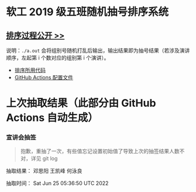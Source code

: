 # 软工 2019 级五班随机抽号排序系统

## [排序过程公开 >>](https://github.com/bobby285271/stuselect/actions)

说明：`./a.out` 会将组别号随机打乱后输出，输出结果即为抽号结果（若涉及演讲顺序，左起第 i 个数对应的组别第 i 个演讲）。

* [排序所用代码](class5.cpp)
* [GitHub Actions 配置文件](.github/workflows/update.yml)

# 上次抽取结果（此部分由 GitHub Actions 自动生成）

### 宣讲会抽签

> 抱歉，重抽了一次，有些值忘记设置初始值了导致上次的抽签结果人数不对，详见 git log

抽取结果： 邓思阳 王凯峰 何泳良 

抽取时间：
Sat Jun 25 05:36:50 UTC 2022

